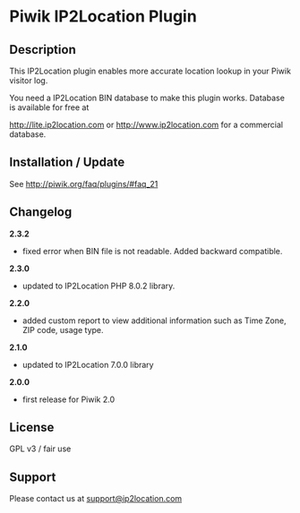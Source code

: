 # Piwik IP2Location Plugin 

## Description

This IP2Location plugin enables more accurate location lookup in your Piwik visitor log.

You need a IP2Location BIN database to make this plugin works. Database is available for free at

http://lite.ip2location.com or http://www.ip2location.com for a commercial database.

## Installation / Update

See http://piwik.org/faq/plugins/#faq_21

## Changelog

__2.3.2__
* fixed error when BIN file is not readable. Added backward compatible.

__2.3.0__
* updated to IP2Location PHP 8.0.2 library.

__2.2.0__
* added custom report to view additional information such as Time Zone, ZIP code, usage type.

__2.1.0__
* updated to IP2Location 7.0.0 library

__2.0.0__
* first release for Piwik 2.0

## License

GPL v3 / fair use

## Support

Please contact us at support@ip2location.com
